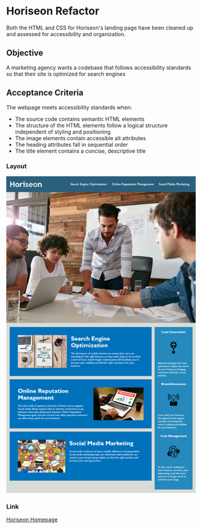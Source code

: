 # Horiseon Refactor

Both the HTML and CSS for Horiseon's landing page have been cleaned up and assessed for accessibility and organization.

## Objective

A marketing agency wants a codebase that follows accessibility standards so that their site is optimized for search engines

## Acceptance Criteria
The webpage meets accessibility standards when: 
- The source code contains semantic HTML elements
- The structure of the HTML elements follow a logical structure independent of styling and positioning
- The image elements contain accessible alt attributes
- The heading attributes fall in sequential order
- The title element contains a concise, descriptive title

### Layout

![Screenshot of Horizon Homepage](./assets/images/horiseon-site-screenshot.png)

### Link
[Horiseon Homepage](https://choosealicense.com/licenses/mit/)